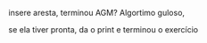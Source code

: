 insere aresta, terminou AGM?
Algortimo guloso,

se ela tiver pronta, da o print e terminou o exercício
